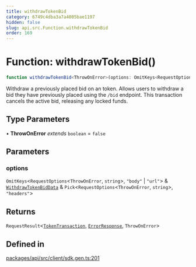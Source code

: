 ```yaml
---
title: withdrawTokenBid
category: 6749c4dba3a7a4005bae1197
hidden: false
slug: api.src.Function.withdrawTokenBid
order: 169
---
```


# Function: withdrawTokenBid()

```ts
function withdrawTokenBid<ThrowOnError>(options: OmitKeys<RequestOptions<ThrowOnError, string>, "body" | "url"> & WithdrawTokenBidData & Pick<RequestOptions<ThrowOnError, string>, "headers">): RequestResult<TokenTransaction, ErrorResponse, ThrowOnError>
```

Withdraw a previously placed bid on an token.
Allows users to withdraw a bid they have previously placed using the `/bid` endpoint.
This transaction cancels the active bid, releasing any locked funds.

## Type Parameters

• **ThrowOnError** *extends* `boolean` = `false`

## Parameters

### options

`OmitKeys`\<`RequestOptions`\<`ThrowOnError`, `string`\>, `"body"` \| `"url"`\> & [`WithdrawTokenBidData`](apisrctypealiaswithdrawtokenbiddata) & `Pick`\<`RequestOptions`\<`ThrowOnError`, `string`\>, `"headers"`\>

## Returns

`RequestResult`\<[`TokenTransaction`](apisrctypealiastokentransaction), [`ErrorResponse`](apisrctypealiaserrorresponse), `ThrowOnError`\>

## Defined in

[packages/api/src/client/sdk.gen.ts:201](https://github.com/zkcloudworker/minatokens-lib/blob/main/packages/api/src/client/sdk.gen.ts#L201)

